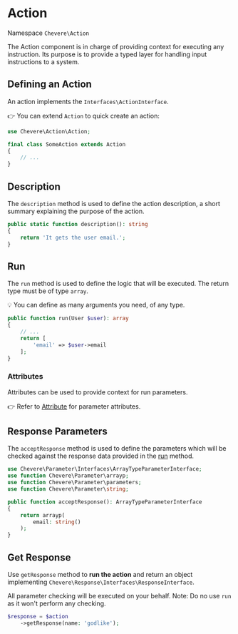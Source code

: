 # Action

Namespace `Chevere\Action`

The Action component is in charge of providing context for executing any instruction. Its purpose is to provide a typed layer for handling input instructions to a system.

## Defining an Action

An action implements the `Interfaces\ActionInterface`.

👉 You can extend `Action` to quick create an action:

```php
use Chevere\Action\Action;

final class SomeAction extends Action
{
    // ...
}
```

## Description

The `description` method is used to define the action description, a short summary explaining the purpose of the action.

```php
public static function description(): string
{
    return 'It gets the user email.';
}
```

## Run

The `run` method is used to define the logic that will be executed. The return type must be of type `array`.

💡 You can define as many arguments you need, of any type.

```php
public function run(User $user): array
{
    // ...
    return [
        'email' => $user->email
    ];
}
```

### Attributes

Attributes can be used to provide context for run parameters.

👉 Refer to [Attribute](attribute.md) for parameter attributes.

## Response Parameters

The `acceptResponse` method is used to define the parameters which will be checked against the response data provided in the [run](#run) method.

```php
use Chevere\Parameter\Interfaces\ArrayTypeParameterInterface;
use function Chevere\Parameter\arrayp;
use function Chevere\Parameter\parameters;
use function Chevere\Parameter\string;

public function acceptResponse(): ArrayTypeParameterInterface
{
    return arrayp(
        email: string()
    );
}
```

## Get Response

Use `getResponse` method to **run the action** and return an object implementing `Chevere\Response\Interfaces\ResponseInterface`.

All parameter checking will be executed on your behalf. Note: Do no use `run` as it won't perform any checking.

```php
$response = $action
    ->getResponse(name: 'godlike');
```
